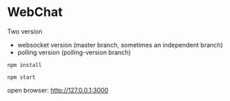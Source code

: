 WebChat
=======
Two version

- websocket version (master branch, sometimes an independent branch)
- polling version (polling-version branch)


```
npm install

npm start
```

open browser: http://127.0.0.1:3000
